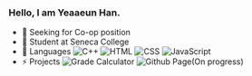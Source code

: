 ### Hello, I am Yeaaeun Han.
  
- 🔭 Seeking for Co-op position 
- 🌱 Student at Seneca College  
- 💬 Languages ![C++](https://img.shields.io/badge/-C%2B%2B-green?logo=C%2B%2B) ![HTML](https://img.shields.io/badge/-HTML-blue?logo=html5&logoColor=ffffff) ![CSS](https://img.shields.io/badge/-CSS-blue?logo=css3) ![JavaScript](https://img.shields.io/badge/-JavaScript-blue?logo=javascript)   
- ⚡ Projects ![Grade Calculator](https://github.com/YeaaeunHan/GradeCalculator) ![Github Page](https://yeaaeunhan.github.io/)(On progress)  

<!--
**YeaaeunHan/YeaaeunHan** is a ✨ _special_ ✨ repository because its `README.md` (this file) appears on your GitHub profile.

Here are some ideas to get you started:

- 🔭 I’m currently working on ...
- 🌱 I’m currently learning ...
- 👯 I’m looking to collaborate on ...
- 🤔 I’m looking for help with ...
- 💬 Ask me about ...
- 📫 How to reach me: ...
- 😄 Pronouns: ...
- ⚡ Fun fact: ...
-->
